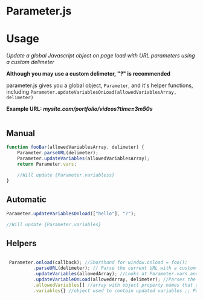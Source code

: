 # Parameter.js

# Usage

*Update a global Javascript object on page load with URL parameters using a custom delimeter*

**Although you may use a custom delimeter, "*?*" is recommended**

parameter.js gives you a global object, `Parameter`, and it's helper functions, including `Parameter.updateVariablesOnLoad(allowedVariablesArray, delimeter)` 

**Example URL: *mysite.com/portfolio/videos?time=3m50s***

```javascript


```

## Manual
```javascript
function fooBar(allowedVariablesArray, delimeter) {
    Parameter.parseURL(delimeter);
    Parameter.updateVariables(allowedVariablesArray);
    return Parameter.vars;
    
    //Will update {Parameter.variabless}
}
```

## Automatic
```javascript
Parameter.updateVariablesOnload(["hello"], "?");

//Will update {Parameter.variables}
```

## Helpers 
```javascript

 Parameter.onload(callback); //Shorthand for window.onload = foo();
          .parseURL(delimeter); // Parse the current URL with a custom delimeter
          .updateVariables(allowedArray); //Looks at Parameter.vars and updates the variable if the variable is in allowedArray
          .updateVariableOnLoad(allowedArray, delimeter); //Parses the current URL on page load and updates allowed variables
          .allowedVariables[] //array with object property names that are allowed to be changed
          .variables{} //object used to contain updated variables ;; Parameter.variables[propName] = passedValue;  
```
